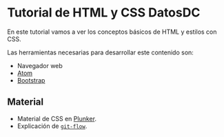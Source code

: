# Tutorial de HTML y CSS DatosDC

En este tutorial vamos a ver los conceptos básicos de HTML y estilos con CSS.

Las herramientas necesarias para desarrollar este contenido son:

* Navegador web
* [Atom](http://atom.io)
* [Bootstrap](http://getbootstrap.com/)

## Material

* Material de CSS en [Plunker](https://plnkr.co/edit/nxZ1bNGV53zhGWB0cYCx?p=preview).
* Explicación de [`git-flow`](http://danielkummer.github.io/git-flow-cheatsheet/).
